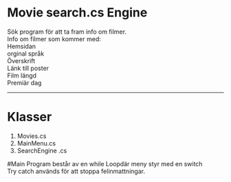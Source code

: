 ﻿# Movie search.cs Engine 
Sök program för att ta fram info om filmer.  
Info om filmer som kommer med:  
Hemsidan  
orginal språk   
Överskrift  
Länk till poster  
Film längd  
Premiär dag

--- 
# Klasser
1. Movies.cs
2. MainMenu.cs
3. SearchEngine .cs

#Main Program
består av en while Loopdär meny styr med en switch  
Try catch används för att stoppa felinmattningar.

